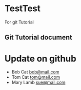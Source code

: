 # TestTest
For git Tutorial

## Git Tutorial document
# Update on github

- Bob Cat bob@mail.com
- Tom Cat tom@mail.com
- Mary Lamb sue@mail.com